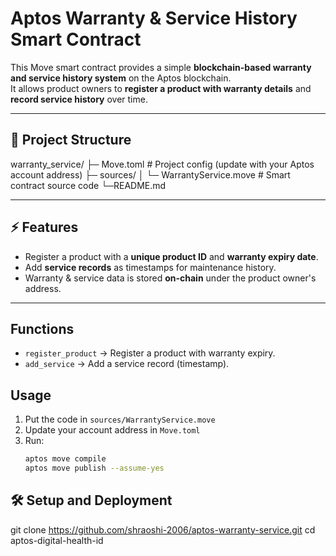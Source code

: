 # Aptos Warranty & Service History Smart Contract

This Move smart contract provides a simple **blockchain-based warranty and service history system** on the Aptos blockchain.  
It allows product owners to **register a product with warranty details** and **record service history** over time.  

---

## 📂 Project Structure
warranty_service/
├─ Move.toml # Project config (update with your Aptos account address)
├─ sources/
│ └─ WarrantyService.move # Smart contract source code
└─README.md

---

## ⚡ Features
- Register a product with a **unique product ID** and **warranty expiry date**.  
- Add **service records** as timestamps for maintenance history.  
- Warranty & service data is stored **on-chain** under the product owner's address.  

---

## Functions
- `register_product` → Register a product with warranty expiry.
- `add_service` → Add a service record (timestamp).

## Usage
1. Put the code in `sources/WarrantyService.move`
2. Update your account address in `Move.toml`
3. Run:
   ```bash
   aptos move compile
   aptos move publish --assume-yes
## 🛠 Setup and Deployment
git clone https://github.com/shraoshi-2006/aptos-warranty-service.git
cd aptos-digital-health-id

